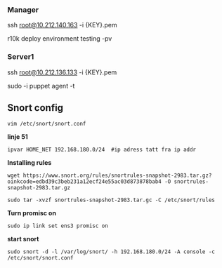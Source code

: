 ### Manager

ssh root@10.212.140.163 -i {KEY}.pem

r10k deploy environment testing -pv

### Server1

ssh root@10.212.136.133 -i {KEY}.pem

sudo -i
puppet agent -t


## Snort config 

    vim /etc/snort/snort.conf

 **linje 51**  

    ipvar HOME_NET 192.168.180.0/24  #ip adress tatt fra ip addr

**Installing rules**

    wget https://www.snort.org/rules/snortrules-snapshot-2983.tar.gz?oinkcode=edbd39c3beb231a12ecf24e55ac03d873878bab4 -O snortrules-snapshot-2983.tar.gz

    sudo tar -xvzf snortrules-snapshot-2983.tar.gc -C /etc/snort/rules


**Turn promisc on** 

    sudo ip link set ens3 promisc on

**start snort**

    sudo snort -d -l /var/log/snort/ -h 192.168.180.0/24 -A console -c /etc/snort/snort.conf
